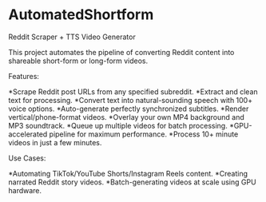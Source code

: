 # AutomatedShortform
Reddit Scraper + TTS Video Generator

This project automates the pipeline of converting Reddit content into shareable short-form or long-form videos.

Features:

*Scrape Reddit post URLs from any specified subreddit.
*Extract and clean text for processing.
*Convert text into natural-sounding speech with 100+ voice options.
*Auto-generate perfectly synchronized subtitles.
*Render vertical/phone-format videos.
*Overlay your own MP4 background and MP3 soundtrack.
*Queue up multiple videos for batch processing.
*GPU-accelerated pipeline for maximum performance.
*Process 10+ minute videos in just a few minutes.

Use Cases:

*Automating TikTok/YouTube Shorts/Instagram Reels content.
*Creating narrated Reddit story videos.
*Batch-generating videos at scale using GPU hardware.
